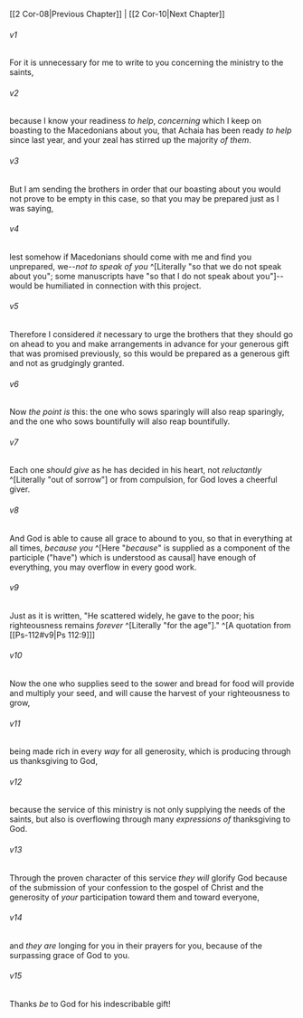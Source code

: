 ﻿---
aliases:
  - 2 Corinthians 9
---

[[2 Cor-08|Previous Chapter]] | [[2 Cor-10|Next Chapter]]

###### v1
For it is unnecessary for me to write to you concerning the ministry to the saints,

###### v2
because I know your readiness _to help_, _concerning_ which I keep on boasting to the Macedonians about you, that Achaia has been ready _to help_ since last year, and your zeal has stirred up the majority _of them_.

###### v3
But I am sending the brothers in order that our boasting about you would not prove to be empty in this case, so that you may be prepared just as I was saying,

###### v4
lest somehow if Macedonians should come with me and find you unprepared, we--_not to speak of you_ ^[Literally "so that we do not speak about you"; some manuscripts have "so that I do not speak about you"]--would be humiliated in connection with this project.

###### v5
Therefore I considered _it_ necessary to urge the brothers that they should go on ahead to you and make arrangements in advance for your generous gift that was promised previously, so this would be prepared as a generous gift and not as grudgingly granted.

###### v6
Now _the point is_ this: the one who sows sparingly will also reap sparingly, and the one who sows bountifully will also reap bountifully.

###### v7
Each one _should give_ as he has decided in his heart, not _reluctantly_ ^[Literally "out of sorrow"] or from compulsion, for God loves a cheerful giver.

###### v8
And God is able to cause all grace to abound to you, so that in everything at all times, _because you_ ^[Here "_because_" is supplied as a component of the participle ("have") which is understood as causal] have enough of everything, you may overflow in every good work.

###### v9
Just as it is written,
"He scattered widely, he gave to the poor;
his righteousness remains _forever_ ^[Literally "for the age"]." ^[A quotation from [[Ps-112#v9|Ps 112:9]]]

###### v10
Now the one who supplies seed to the sower and bread for food will provide and multiply your seed, and will cause the harvest of your righteousness to grow,

###### v11
being made rich in every _way_ for all generosity, which is producing through us thanksgiving to God,

###### v12
because the service of this ministry is not only supplying the needs of the saints, but also is overflowing through many _expressions of_ thanksgiving to God.

###### v13
Through the proven character of this service _they will_ glorify God because of the submission of your confession to the gospel of Christ and the generosity of _your_ participation toward them and toward everyone,

###### v14
and _they are_ longing for you in their prayers for you, because of the surpassing grace of God to you.

###### v15
Thanks _be_ to God for his indescribable gift!